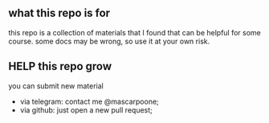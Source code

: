 ## what this repo is for

this repo is a collection of materials that I found that can be helpful for some course.
some docs may be wrong, so use it at your own risk.

## HELP this repo grow

you can submit new material
* via telegram: contact me @mascarpoone;
* via github: just open a new pull request;
